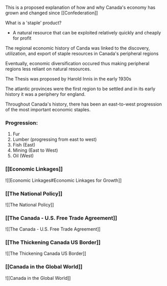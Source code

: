 This is a proposed explanation of how and why Canada's economy has grown and changed since [[Confederation]]

What is a 'staple' product?
- A natural resource that can be exploited relatively quickly and cheaply for profit

The regional economic history of Canda was linked to the discovery, utilization, and export of staple resources in Canada's peripheral regions

Eventually, economic diversification occured thus making peripheral regions less reliant on natural resources.

The Thesis was proposed by Harold Innis in the early 1930s

The atlantic provinces were the first region to be settled and in its early history it was a periphery for england.

Throughout Canada's history, there has been an east-to-west progression of the most important economic staples.

### Progression:
1. Fur
2. Lumber (progressing from east to west)
3. Fish (East)
4. Mining (East to West)
5. Oil (West)

### [[Economic Linkages]]
![[Economic Linkages#Economic Linkages for Growth]]

### [[The National Policy]]
![[The National Policy]]

### [[The Canada - U.S. Free Trade Agreement]]
![[The Canada - U.S. Free Trade Agreement]]

### [[The Thickening Canada US Border]]
![[The Thickening Canada US Border]]

### [[Canada in the Global World]]
![[Canada in the Global World]]
